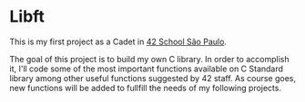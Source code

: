 # Libft

This is my first project as a Cadet in [42 School São Paulo](https://www.42sp.org.br/).

The goal of this project is to build my own C library. In order to accomplish it,  I'll code some of the most important functions available on C Standard library among other useful functions suggested by 42 staff. As course goes, new functions will be added to fullfill the needs of my following projects.